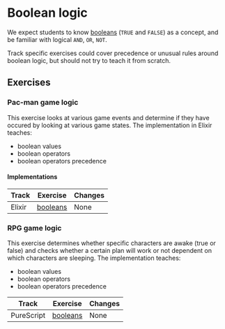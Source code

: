 # Boolean logic

We expect students to know [booleans](../types/boolean.md) (`TRUE` and `FALSE`) as a concept, and be familiar with logical `AND`, `OR`, `NOT`.

Track specific exercises could cover precedence or unusual rules around boolean logic, but should not try to teach it from scratch.

## Exercises

### Pac-man game logic

This exercise looks at various game events and determine if they have occured by looking at various game states.  The implementation in Elixir teaches:

- boolean values
- boolean operators
- boolean operators precedence

#### Implementations

| Track | Exercise                        | Changes                            |
| ----- | ------------------------------- | ---------------------------------- |
| Elixir | [booleans][implementation-elixir] | None |

### RPG game logic

This exercise determines whether specific characters are awake (true or false) and checks whether a certain plan will work or not dependent on which characters are sleeping. The implementation teaches:

- boolean values
- boolean operators
- boolean operators precedence

| Track | Exercise                        | Changes                            |
| ----- | ------------------------------- | ---------------------------------- |
| PureScript | [booleans][implementation-purescript] | None |

[implementation-elixir]: ../../languages/elixir/exercises/concept/booleans/.docs/introduction.md
[implementation-purescript]: ../../languages/purescript/exercises/concept/booleans/.docs/introduction.md
